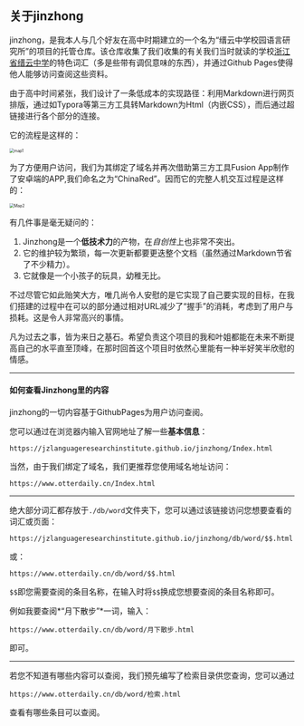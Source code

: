 ## 关于jinzhong

jinzhong，是我本人与几个好友在高中时期建立的一个名为“缙云中学校园语言研究所”的项目的托管仓库。该仓库收集了我们收集的有关我们当时就读的学校<u>浙江省缙云中学</u>的特色词汇（多是些带有调侃意味的东西），并通过Github Pages使得他人能够访问查阅这些资料。

由于高中时间紧张，我们设计了一条低成本的实现路径：利用Markdown进行网页排版，通过如Typora等第三方工具转Markdown为Html（内嵌CSS），而后通过超链接进行各个部分的连接。

它的流程是这样的：

<img src="https://gitee.com/leewendao/jinzhong/raw/master/db/pic/Map1.jpg" alt="map1" style="zoom:50%;" />

为了方便用户访问，我们为其绑定了域名并再次借助第三方工具Fusion App制作了安卓端的APP,我们命名之为“ChinaRed”。因而它的完整人机交互过程是这样的：

<img src="https://gitee.com/leewendao/jinzhong/raw/master/db/pic/Map2.jpg" alt="Map2" style="zoom:50%;" />

有几件事是毫无疑问的：

1. Jinzhong是一个**低技术力**的产物，在*自创性*上也非常不突出。
2. 它的维护较为繁琐，每一次更新都要更迭整个文档（虽然通过Markdown节省了不少精力）。
3. 它就像是一个小孩子的玩具，幼稚无比。

不过尽管它如此贻笑大方，唯几尚令人安慰的是它实现了自己要实现的目标，在我们搭建的过程中在可以的部分通过相对URL减少了“握手”的消耗，考虑到了用户与损耗。这是令人非常高兴的事情。

凡为过去之事，皆为来日之基石。希望负责这个项目的我和叶姐都能在未来不断提高自己的水平直至顶峰，在那时回首这个项目时依然心里能有一种半好笑半欣慰的情感。

***

#### 如何查看Jinzhong里的内容

jinzhong的一切内容基于GithubPages为用户访问查阅。

您可以通过在浏览器内输入官网地址了解一些**基本信息**：

`https://jzlanguageresearchinstitute.github.io/jinzhong/Index.html`

当然，由于我们绑定了域名，我们更推荐您使用域名地址访问：

`https://www.otterdaily.cn/Index.html`

***

绝大部分词汇都存放于`./db/word`文件夹下，您可以通过该链接访问您想要查看的词汇或页面：

`https://jzlanguageresearchinstitute.github.io/jinzhong/db/word/$$.html`

或：

`https://www.otterdaily.cn/db/word/$$.html`

`$$`即您需要查阅的条目名称，在输入时将`$$`换成您想要查阅的条目名称即可。

例如我要查阅*“月下散步”*一词，输入：

`https://www.otterdaily.cn/db/word/月下散步.html`

即可。

***

若您不知道有哪些内容可以查阅，我们预先编写了检索目录供您查询，您可以通过

`https://www.otterdaily.cn/db/word/检索.html`

查看有哪些条目可以查阅。
